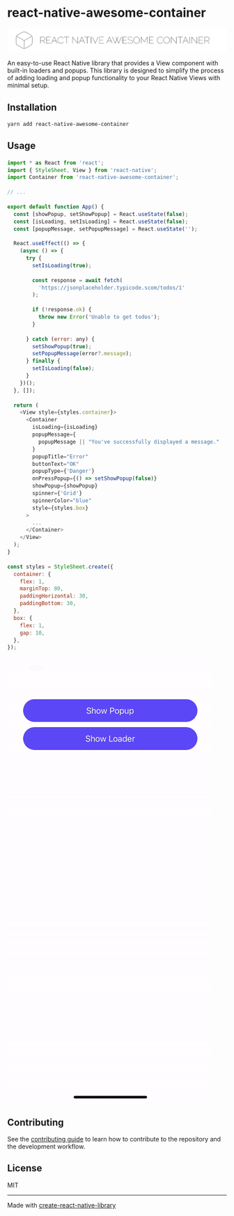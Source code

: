 # react-native-awesome-container

![header](example/assets/awesome-container.png)

An easy-to-use React Native library that provides a View component with built-in loaders and popups. This library is designed to simplify the process of adding loading and popup functionality to your React Native Views with minimal setup.

## Installation

```sh
yarn add react-native-awesome-container
```

## Usage

```js
import * as React from 'react';
import { StyleSheet, View } from 'react-native';
import Container from 'react-native-awesome-container';

// ...

export default function App() {
  const [showPopup, setShowPopup] = React.useState(false);
  const [isLoading, setIsLoading] = React.useState(false);
  const [popupMessage, setPopupMessage] = React.useState('');

  React.useEffect(() => {
    (async () => {
      try {
        setIsLoading(true);

        const response = await fetch(
          'https://jsonplaceholder.typicode.scom/todos/1'
        );

        if (!response.ok) {
          throw new Error('Unable to get todos');
        }

      } catch (error: any) {
        setShowPopup(true);
        setPopupMessage(error?.message);
      } finally {
        setIsLoading(false);
      }
    })();
  }, []);

  return (
    <View style={styles.container}>
      <Container
        isLoading={isLoading}
        popupMessage={
          popupMessage || "You've successfully displayed a message."
        }
        popupTitle="Error"
        buttonText="OK"
        popupType={'Danger'}
        onPressPopup={() => setShowPopup(false)}
        showPopup={showPopup}
        spinner={'Grid'}
        spinnerColor="blue"
        style={styles.box}
      >
        ...
      </Container>
    </View>
  );
}

const styles = StyleSheet.create({
  container: {
    flex: 1,
    marginTop: 80,
    paddingHorizontal: 30,
    paddingBottom: 30,
  },
  box: {
    flex: 1,
    gap: 10,
  },
});
```

![example](example/assets/example.gif)

## Contributing

See the [contributing guide](CONTRIBUTING.md) to learn how to contribute to the repository and the development workflow.

## License

MIT

---

Made with [create-react-native-library](https://github.com/callstack/react-native-builder-bob)
